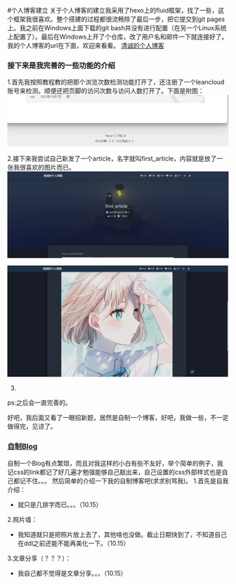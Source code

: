 #个人博客建立
关于个人博客的建立我采用了hexo上的fluid框架，找了一些，这个框架我很喜欢。整个搭建的过程都很流畅除了最后一步，把它提交到git pages上。我之前在Windows上面下载的git bash并没有进行配置（在另一个Linux系统上配置了）。最后在Windows上开了个仓库，改了用户名和邮件一下就连接好了。我的个人博客的url在下面，欢迎来看看。
[清诚的个人博客](https://zqk019.github.io/)

### 接下来是我完善的一些功能的介绍
1.首先我按照教程教的把那个浏览次数检测功能打开了，还注册了一个leancloud账号来检测。顺便还把页脚的访问次数与访问人数打开了。下面是附图：
![Alt text](1.png)

2.接下来我尝试自己新发了一个article，名字就叫first_article，内容就是放了一张我很喜欢的图片而已。
![Alt text](2.png)

![Alt text](3.png)

3.
ps:之后会一直完善的。


好吧，我后面又看了一眼招新题，居然是自制一个博客，好吧，我做一些，不一定做得完，见谅了。
### [自制Blog](https://htmlpreview.github.io/?https://github.com/zqk019/JotangTest/blob/master/fifth/blog/index.html) 
自制一个Blog有点繁琐，而且对我这样的小白有些不友好，举个简单的例子，我记css的link都记了好几遍才勉强能够自己敲出来，自己设置的css外部样式也是自己都记不住。。。
然后简单的介绍一下我的自制博客吧(求求别骂我)。
1.首先是自我介绍：
* 就只是几排字而已。。。（10.15）

2.照片墙：
* 我知道就只是把照片放上去了，其他啥也没做。截止日期快到了，不知道自己在ddl之前还能不能再美化一下。（10.15）

3.文章分享（？？？）：
* 我自己都不觉得是文章分享。。。（10.15）